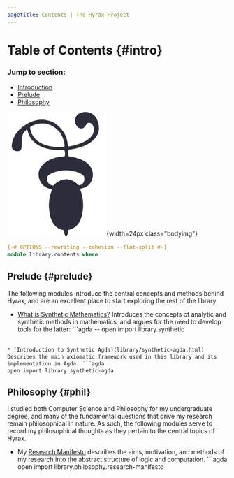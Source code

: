 ```yaml
---
pagetitle: Contents | The Hyrax Project
---
```


# Table of Contents {#intro}

<nav class="contents">

### Jump to section:

* [Introduction](library/contents.html#intro)
* [Prelude](library/contents.html#prelude)
* [Philosophy](library/contents.html#phil)

![](img/decotwo2.png){width=24px class="bodyimg"}

</nav>

```agda
{-# OPTIONS --rewriting --cohesion --flat-split #-}
module library.contents where
```

## Prelude {#prelude}

The following modules introduce the central concepts and methods behind Hyrax, and are an excellent place to start exploring the rest of the library.

* [What is Synthetic Mathematics?](404.html) Introduces the concepts of analytic and synthetic methods in mathematics, and argues for the need to develop tools for the latter: ```agda
-- open import library.synthetic
``` 

* [Introduction to Synthetic Agda](library/synthetic-agda.html) Describes the main axiomatic framework used in this library and its implementation in Agda. ```agda
open import library.synthetic-agda
``` 


## Philosophy {#phil}

I studied both Computer Science and Philosophy for my undergraduate degree, and many of the fundamental questions that drive my research remain philosophical in nature. As such, the following modules serve to record my philosophical thoughts as they pertain to the central topics of Hyrax.

* My [Research Manifesto](library/philosophy/research-manifesto.html) describes the aims, motivation, and methods of my research into the abstract structure of logic and computation. ```agda
open import library.philosophy.research-manifesto
```